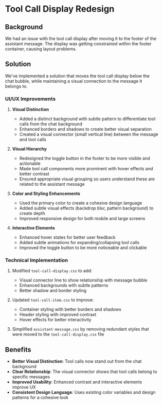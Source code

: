 # Tool Call Display Redesign

## Background
We had an issue with the tool call display after moving it to the footer of the assistant message. The display was getting constrained within the footer container, causing layout problems.

## Solution

We've implemented a solution that moves the tool call display below the chat bubble, while maintaining a visual connection to the message it belongs to.

### UI/UX Improvements

1. **Visual Distinction**
   - Added a distinct background with subtle pattern to differentiate tool calls from the chat background
   - Enhanced borders and shadows to create better visual separation
   - Created a visual connector (small vertical line) between the message and tool calls

2. **Visual Hierarchy**
   - Redesigned the toggle button in the footer to be more visible and actionable
   - Made tool call components more prominent with hover effects and better contrast
   - Ensured appropriate visual grouping so users understand these are related to the assistant message

3. **Color and Styling Enhancements**
   - Used the primary color to create a cohesive design language
   - Added subtle visual effects (backdrop blur, pattern background) to create depth
   - Improved responsive design for both mobile and large screens

4. **Interactive Elements**
   - Enhanced hover states for better user feedback
   - Added subtle animations for expanding/collapsing tool calls
   - Improved the toggle button to be more noticeable and clickable

### Technical Implementation

1. Modified `tool-call-display.css` to add:
   - Visual connector line to show relationship with message bubble
   - Enhanced backgrounds with subtle patterns
   - Better shadow and border styling

2. Updated `tool-call-item.css` to improve:
   - Container styling with better borders and shadows
   - Header styling with improved contrast
   - Hover effects for better interactivity

3. Simplified `assistant-message.css` by removing redundant styles that were moved to the `tool-call-display.css` file

## Benefits

- **Better Visual Distinction**: Tool calls now stand out from the chat background
- **Clear Relationship**: The visual connector shows that tool calls belong to specific messages
- **Improved Usability**: Enhanced contrast and interactive elements improve UX
- **Consistent Design Language**: Uses existing color variables and design patterns for a cohesive look
